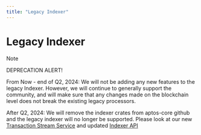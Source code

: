 ```yaml
---
title: "Legacy Indexer"
---
```


# Legacy Indexer

> [!NOTE]
> DEPRECATION ALERT!

From Now - end of Q2, 2024: We will not be adding any new features to the legacy Indexer. However, we will continue to generally support the community, and will make sure that any changes made on the blockchain level does not break the existing legacy processors. 

After Q2, 2024: We will remove the indexer crates from aptos-core github and the legacy indexer will no longer be supported. Please look at our new [Transaction Stream Service](https://aptos.dev/indexer/txn-stream/) and updated [Indexer API](https://aptos.dev/indexer/api/)


